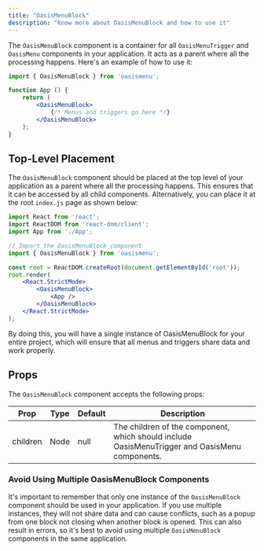 ```yaml
---
title: "OasisMenuBlock"
description: "Know more about OasisMenuBlock and how to use it"
---
```


The `OasisMenuBlock` component is a container for all `OasisMenuTrigger` and `OasisMenu` components in your application. It acts as a parent where all the processing happens. Here's an example of how to use it:

```jsx
import { OasisMenuBlock } from 'oasismenu';

function App () {
    return (
        <OasisMenuBlock>
            {/* Menus and triggers go here */}
        </OasisMenuBlock>
    );
}
```

## Top-Level Placement

The `OasisMenuBlock` component should be placed at the top level of your application as a parent where all the processing happens. This ensures that it can be accessed by all child components. Alternatively, you can place it at the root `index.js` page as shown below:

```jsx
import React from 'react';
import ReactDOM from 'react-dom/client';
import App from './App';

// Import the OasisMenuBlock component
import { OasisMenuBlock } from 'oasismenu';

const root = ReactDOM.createRoot(document.getElementById('root'));
root.render(
    <React.StrictMode>
        <OasisMenuBlock>
            <App />
        </OasisMenuBlock>
    </React.StrictMode>
);
```

By doing this, you will have a single instance of OasisMenuBlock for your entire project, which will ensure that all menus and triggers share data and work properly.

## Props

The `OasisMenuBlock` component accepts the following props:

| Prop | Type | Default | Description |
| ---- | ---- | ------- | ----------- |
| children | Node | null | The children of the component, which should include OasisMenuTrigger and OasisMenu components. |

### Avoid Using Multiple OasisMenuBlock Components

It's important to remember that only one instance of the `OasisMenuBlock` component should be used in your application. If you use multiple instances, they will not share data and can cause conflicts, such as a popup from one block not closing when another block is opened. This can also result in errors, so it's best to avoid using multiple `OasisMenuBlock` components in the same application.
